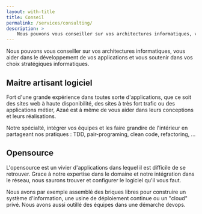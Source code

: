```yaml
---
layout: with-title
title: Conseil
permalink: /services/consulting/
description: >
    Nous pouvons vous conseiller sur vos architectures informatiques, vous aider dans le développement de vos applications et vous soutenir dans vos choix stratégiques informatiques.
---
```


Nous pouvons vous conseiller sur vos architectures informatiques, vous aider dans le développement de vos applications et vous soutenir dans vos choix stratégiques informatiques.

## Maitre artisant logiciel

Fort d'une grande expérience dans toutes sorte d'applications, que ce soit des sites web à haute disponibilité, des sites à très fort trafic ou des applications métier, Azaé est à même de vous aider dans leurs conceptions et leurs réalisations.

Notre spécialté, intégrer vos équipes et les faire grandire de l'intérieur en partageant nos pratiques : TDD, pair-programing, clean code, refactoring, ...


## Opensource

L'opensource est un vivier d'applications dans lequel il est difficile de se retrouver. Grace à notre expertise dans le domaine et notre intégration dans le réseau, nous saurons trouver et configurer le logiciel qu'il vous faut.

Nous avons par exemple assemblé des briques libres pour construire un système d'information, une usine de déploiement continue ou un "cloud" privé.
Nous avons aussi outillé des équipes dans une démarche devops.
